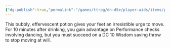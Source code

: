 ```yaml
---
{"dg-publish":true,"permalink":"/games/ttrpg/dn-d5e/player-aids/items/potions/potion-of-dancing-feet/","tags":["TTRPG/DND/5e"],"noteIcon":""}
---
```



This bubbly, effervescent potion gives your feet an irresistible urge to move. For 10 minutes after drinking, you gain advantage on Performance checks involving dancing, but you must succeed on a DC 10 Wisdom saving throw to stop moving at will.
